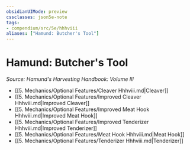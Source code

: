 ```yaml
---
obsidianUIMode: preview
cssclasses: json5e-note
tags:
- compendium/src/5e/hhhviii
aliases: ["Hamund: Butcher's Tool"]
---
```

# Hamund: Butcher's Tool
*Source: Hamund's Harvesting Handbook: Volume III* 

- [[5. Mechanics/Optional Features/Cleaver Hhhviii.md\|Cleaver]]
- [[5. Mechanics/Optional Features/Improved Cleaver Hhhviii.md\|Improved Cleaver]]
- [[5. Mechanics/Optional Features/Improved Meat Hook Hhhviii.md\|Improved Meat Hook]]
- [[5. Mechanics/Optional Features/Improved Tenderizer Hhhviii.md\|Improved Tenderizer]]
- [[5. Mechanics/Optional Features/Meat Hook Hhhviii.md\|Meat Hook]]
- [[5. Mechanics/Optional Features/Tenderizer Hhhviii.md\|Tenderizer]]